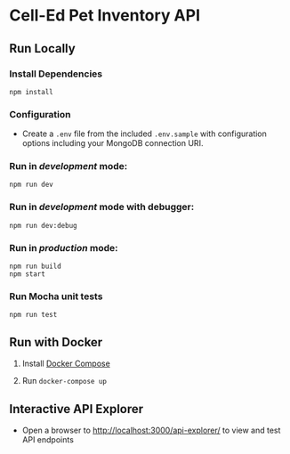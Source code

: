 # Cell-Ed Pet Inventory API 

## Run Locally

### Install Dependencies

```shell
npm install
```
### Configuration

- Create a `.env` file from the included `.env.sample` with configuration options including your MongoDB connection URI.

### Run in *development* mode:

```shell
npm run dev
```

### Run in *development* mode with debugger:

```shell
npm run dev:debug
```

### Run in *production* mode:

```shell
npm run build
npm start
```

### Run Mocha unit tests

```shell
npm run test
```

## Run with Docker

1. Install [Docker Compose](https://docs.docker.com/compose/install/)

2. Run `docker-compose up`

## Interactive API Explorer

* Open a browser to [http://localhost:3000/api-explorer/](http://localhost:3000/api-explorer/) to view and test API endpoints
   
